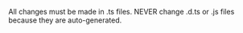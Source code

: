 All changes must be made in .ts files. NEVER change .d.ts or .js files because they are auto-generated.